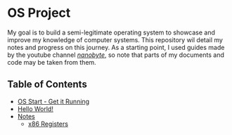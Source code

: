 # OS Project
My goal is to build a semi-legitimate operating system to showcase and improve my knowledge of computer systems. This repository wil detail my notes and progress on this journey. As a starting point, I used guides made by the youtube channel [*nanobyte*](youtube.com/@nanobyte-dev), so note that parts of my documents and code may be taken from them. 

## Table of Contents
- [OS Start - Get it Running](./start_running/README.md)
- [Hello World!](./hello_world/README.md)
- [Notes](./pages/)
    - [x86 Registers](./pages/registers.md)